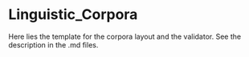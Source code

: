 # Linguistic_Corpora
Here lies the template for the corpora layout and the validator. See the description in the .md files.
